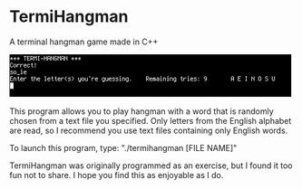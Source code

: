 # TermiHangman
A terminal hangman game made in C++

![preview pic](https://raw.githubusercontent.com/Dakostu/TermiHangman/master/preview.png)

This program allows you to play hangman with a word that is randomly chosen from a text file you specified. 
Only letters from the English alphabet are read, so I recommend you use text files containing only English words.

To launch this program, type: "./termihangman [FILE NAME]"

TermiHangman was originally programmed as an exercise, but I found it too fun not to share. I hope you find this as enjoyable as I do. 
